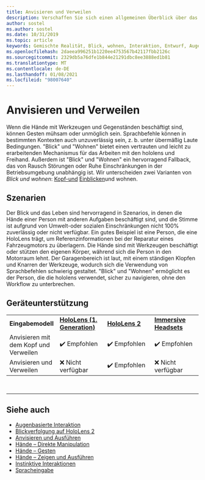 ```yaml
---
title: Anvisieren und Verweilen
description: Verschaffen Sie sich einen allgemeinen Überblick über das Eingabe Modell für den Augenblick und das Leben für gemischte Reality-Anwendungen.
author: sostel
ms.author: sostel
ms.date: 10/31/2019
ms.topic: article
keywords: Gemischte Realität, Blick, wohnen, Interaktion, Entwurf, Augen Verfolgung, Head-Tracking, Mixed Reality-Headset, Windows Mixed Reality-Headset, Virtual Reality-Headset, hololens, mrtk, Mixed Reality Toolkit
ms.openlocfilehash: 2daeea996251b1220ee4753567b42117fbb2126c
ms.sourcegitcommit: 2329db5a76dfe1b844e21291dbc8ee3888ed1b81
ms.translationtype: MT
ms.contentlocale: de-DE
ms.lasthandoff: 01/08/2021
ms.locfileid: "98007640"
---
```

# <a name="gaze-and-dwell"></a>Anvisieren und Verweilen

Wenn die Hände mit Werkzeugen und Gegenständen beschäftigt sind, können Gesten mühsam oder unmöglich sein.
Sprachbefehle können in bestimmten Kontexten auch unzuverlässig sein, z. b. unter übermäßig Laute Bedingungen.
"Blick" und "Wohnen" bietet einen vertrauten und leicht zu erarbeitenden Mechanismus für das Arbeiten mit den hololens und Freihand.
Außerdem ist "Blick" und "Wohnen" ein hervorragend Fallback, das von Rausch Störungen oder Ruhe Einschränkungen in der Betriebsumgebung unabhängig ist.
Wir unterscheiden zwei Varianten von _Blick und wohnen_: [Kopf-und](gaze-and-dwell-head.md) [Einblicken](gaze-and-dwell-eyes.md)und wohnen.

## <a name="scenarios"></a>Szenarien

Der Blick und das Leben sind hervorragend in Szenarios, in denen die Hände einer Person mit anderen Aufgaben beschäftigt sind, und die Stimme ist aufgrund von Umwelt-oder sozialen Einschränkungen nicht 100% zuverlässig oder nicht verfügbar.
Ein gutes Beispiel ist eine Person, die eine HoloLens trägt, um Referenzinformationen bei der Reparatur eines Fahrzeugmotors zu überlagern.
Die Hände sind mit Werkzeugen beschäftigt oder stützen den eigenen Körper, während sich die Person in den Motorraum lehnt.
Der Garagenbereich ist laut, mit einem ständigen Klopfen und Knarren der Werkzeuge, wodurch sich die Verwendung von Sprachbefehlen schwierig gestaltet.
"Blick" und "Wohnen" ermöglicht es der Person, die die hololens verwendet, sicher zu navigieren, ohne den Workflow zu unterbrechen.

## <a name="device-support"></a>Geräteunterstützung

<table>
    <colgroup>
    <col width="25%" />
    <col width="25%" />
    <col width="25%" />
    <col width="25%" />
    </colgroup>
    <tr>
        <td><strong>Eingabemodell</strong></td>
        <td><a href="../hololens-hardware-details.md"><strong>HoloLens (1. Generation)</strong></a></td>
        <td><a href="https://docs.microsoft.com/hololens/hololens2-hardware"><strong>HoloLens 2</strong></td>
        <td><a href="../discover/immersive-headset-hardware-details.md"><strong>Immersive Headsets</strong></a></td>
    </tr>
     <tr>
        <td>Anvisieren mit dem Kopf und Verweilen</td>
        <td>✔️ Empfohlen</td>
        <td>✔️ Empfohlen</td>
        <td>✔️ Empfohlen</td>
    </tr>
     <tr>
        <td>Anvisieren und Verweilen</td>
        <td>❌ Nicht verfügbar</td>
        <td>✔️ Empfohlen</td>
        <td>❌ Nicht verfügbar</td>
    </tr>
</table>


<br>

---

 ## <a name="see-also"></a>Siehe auch

* [Augenbasierte Interaktion](eye-gaze-interaction.md)
* [Blickverfolgung auf HoloLens 2](eye-tracking.md)
* [Anvisieren und Ausführen](gaze-and-commit.md)
* [Hände – Direkte Manipulation](direct-manipulation.md)
* [Hände – Gesten](gaze-and-commit.md#composite-gestures)
* [Hände – Zeigen und Ausführen](point-and-commit.md)
* [Instinktive Interaktionen](interaction-fundamentals.md)
* [Spracheingabe](voice-input.md)
